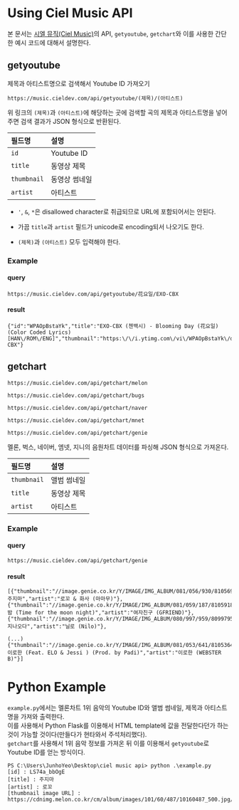# Using Ciel Music API
본 문서는 [시엘 뮤직(Ciel Music)](https://music.cieldev.com/)의 API, `getyoutube`, `getchart`와 이를 사용한 간단한 예시 코드에 대해서 설명한다.

## getyoutube
제목과 아티스트명으로 검색해서 Youtube ID 가져오기 
```
https://music.cieldev.com/api/getyoutube/(제목)/(아티스트)
```
위 링크의 `(제목)`과 `(아티스트)`에 해당하는 곳에 검색할 곡의 제목과 아티스트명을 넣어주면 검색 결과가 JSON 형식으로 반환된다.

| 필드명 | 설명 |
| :------------- | :------------- |
| `id` | Youtube ID |
| `title` | 동영상 제목 |
| `thumbnail` | 동영상 썸네일 |
| `artist` | 아티스트 |

- `'`, `&`, `*`은 disallowed character로 취급되므로 URL에 포함되어서는 안된다.

- 가끔 `title`과 `artist` 필드가 unicode로 encoding되서 나오기도 한다.

- `(제목)`과 `(아티스트)` 모두 입력해야 한다.

### Example

#### query
```
https://music.cieldev.com/api/getyoutube/花요일/EXO-CBX
```

#### result
```
{"id":"WPAOpBstaYk","title":"EXO-CBX (첸백시) - Blooming Day (花요일) (Color Coded Lyrics) [HAN\/ROM\/ENG]","thumbnail":"https:\/\/i.ytimg.com\/vi\/WPAOpBstaYk\/default.jpg","artist":"EXO-CBX"}
```

## getchart
```
https://music.cieldev.com/api/getchart/melon
```
```
https://music.cieldev.com/api/getchart/bugs
```
```
https://music.cieldev.com/api/getchart/naver
```
```
https://music.cieldev.com/api/getchart/mnet
```
```
https://music.cieldev.com/api/getchart/genie
```
멜론, 벅스, 네이버, 엠넷, 지니의 음원차트 데이터를 파싱해 JSON 형식으로 가져온다.

| 필드명 | 설명 |
| :------------- | :------------- |
| `thumbnail` | 앨범 썸네일 |
| `title` | 동영상 제목 |
| `artist` | 아티스트 |

### Example

#### query
```
https://music.cieldev.com/api/getchart/genie
```

#### result
```
[{"thumbnail":"//image.genie.co.kr/Y/IMAGE/IMG_ALBUM/081/056/930/81056930_1524214278122_1_140x140.JPG","title":" 주지마","artist":"로꼬 & 화사 (마마무)"},{"thumbnail":"//image.genie.co.kr/Y/IMAGE/IMG_ALBUM/081/059/187/81059187_1525072803622_1_140x140.JPG","title":" 밤 (Time for the moon night)","artist":"여자친구 (GFRIEND)"},{"thumbnail":"//image.genie.co.kr/Y/IMAGE/IMG_ALBUM/080/997/959/80997959_1509347822288_1_140x140.JPG","title":" 지나오다","artist":"닐로 (Nilo)"},

(...)
{"thumbnail":"//image.genie.co.kr/Y/IMAGE/IMG_ALBUM/081/053/641/81053641_1523613436076_1_140x140.JPG","title":" 이로한 (Feat. ELO & Jessi ) (Prod. by Padi)","artist":"이로한 (WEBSTER B)"}]
```

# Python Example
`example.py`에서는 멜론차트 1위 음악의 Youtube ID와 앨범 썸네일, 제목과 아티스트명을 가져와 출력한다.<br>
이를 사용해서 Python Flask를 이용해서 HTML template에 값을 전달한다던가 하는 것이 가능할 것이다(만들다가 현타와서 주석처리했다).<br>
`getchart`를 사용해서 1위 음악 정보를 가져온 뒤 이를 이용해서 `getyoutube`로 Youtube ID를 얻는 방식이다.
```
PS C:\Users\JunhoYeo\Desktop\ciel music api> python .\example.py
[id] : LS74a_bbOgE
[title] : 주지마
[artist] : 로꼬
[thumbnail image URL] : https://cdnimg.melon.co.kr/cm/album/images/101/60/487/10160487_500.jpg/melon/resize/120/quality/80/optimize
```